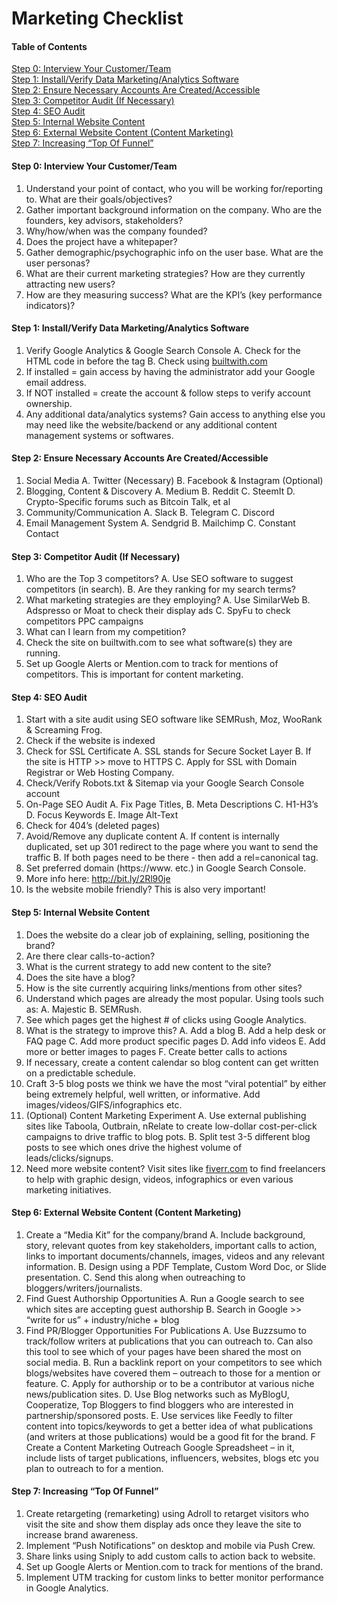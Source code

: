 # Marketing Checklist


#### Table of Contents
[Step 0: Interview Your Customer/Team](#step-0-interview-your-customerteam)  
[Step 1: Install/Verify Data Marketing/Analytics Software](#step-1-installverify-data-marketinganalytics-software)  
[Step 2: Ensure Necessary Accounts Are Created/Accessible](#step-2-ensure-necessary-accounts-are-createdaccessible)  
[Step 3: Competitor Audit (If Necessary)](#step-3-competitor-audit-(if-necessary))  
[Step 4: SEO Audit](#step-4-seo-audit)  
[Step 5: Internal Website Content](#-step-5-internal-website-content)  
[Step 6: External Website Content (Content Marketing)](#step-6-external-wesbite-content-content-marketing)  
[Step 7: Increasing “Top Of Funnel”](#step-7-increasing-top-of-funnel)  


#### Step 0: Interview Your Customer/Team
1. Understand your point of contact, who you will be working for/reporting to. What are their goals/objectives?
2. Gather important background information on the company. Who are the founders, key advisors, stakeholders?
3. Why/how/when was the company founded?
4. Does the project have a whitepaper?
5. Gather demographic/psychographic info on the user base. What are the user personas?
6. What are their current marketing strategies? How are they currently attracting new users?
7. How are they measuring success? What are the KPI’s (key performance indicators)?

#### Step 1: Install/Verify Data Marketing/Analytics Software
1. Verify Google Analytics & Google Search Console
A. Check for the HTML code in before the <head/>  tag
B. Check using [builtwith.com](https://builtwith.com/)
2. If installed = gain access by having the administrator add your Google email address.
3. If NOT installed = create the account & follow steps to verify account ownership.
4. Any additional data/analytics systems? Gain access to anything else you may need like the website/backend or any additional content management systems or softwares.

#### Step 2: Ensure Necessary Accounts Are Created/Accessible
1. Social Media
A. Twitter (Necessary)
B. Facebook & Instagram  (Optional)
2. Blogging, Content & Discovery
A. Medium
B. Reddit
C. SteemIt
D. Crypto-Specific forums such as Bitcoin Talk, et al
3. Community/Communication
A. Slack
B. Telegram
C. Discord
4. Email Management System
A. Sendgrid
B. Mailchimp
C. Constant Contact

#### Step 3: Competitor Audit (If Necessary)
1. Who are the Top 3 competitors?
A. Use SEO software to suggest competitors (in search).
B. Are they ranking for my search terms?
2. What marketing strategies are they employing?
A. Use SimilarWeb
B. Adspresso or Moat to check their display ads
C. SpyFu to check competitors PPC campaigns
3. What can I learn from my competition?
4. Check the site on builtwith.com to see what software(s) they are running.
5. Set up Google Alerts or Mention.com to track for mentions of competitors. This is important for content marketing.

#### Step 4: SEO Audit
1. Start with a site audit using SEO software like SEMRush, Moz, WooRank & Screaming Frog.
2. Check if the website is indexed
3. Check for SSL Certificate
A. SSL stands for Secure Socket Layer
B. If the site is HTTP >> move to HTTPS
C. Apply for SSL with Domain Registrar or Web Hosting Company.
4. Check/Verify Robots.txt & Sitemap via your Google Search Console account
5. On-Page SEO Audit
A. Fix Page Titles,
B. Meta Descriptions
C. H1-H3’s
D. Focus Keywords
E. Image Alt-Text
6. Check for 404’s (deleted pages)
7. Avoid/Remove any duplicate content
A. If content is internally duplicated, set up 301 redirect to the page where you want to send the traffic
B. If both pages need to be there - then add a rel=canonical tag.
8. Set preferred domain (https://www. etc.) in Google Search Console.
9. More info here: http://bit.ly/2Rl90je
10. Is the website mobile friendly? This is also very important!

#### Step 5: Internal Website Content
1. Does the website do a clear job of explaining, selling, positioning the brand?
2. Are there clear calls-to-action?
3. What is the current strategy to add new content to the site?
4. Does the site have a blog?
5. How is the site currently acquiring links/mentions from other sites?
6. Understand which pages are already the most popular. Using tools such as:
A. Majestic
B. SEMRush.
7. See which pages get the highest # of clicks using Google Analytics.
8. What is the strategy to improve this?
A. Add a blog
B. Add a help desk or FAQ page
C. Add more product specific pages
D. Add info videos
E. Add more or better images to pages
F. Create better calls to actions
9. If necessary, create a content calendar so blog content can get written on a predictable schedule.
10. Craft 3-5 blog posts we think we have the most “viral potential” by either being extremely helpful, well written, or informative. Add images/videos/GIFS/infographics etc.
11. (Optional) Content Marketing Experiment
A. Use external publishing sites like Taboola, Outbrain, nRelate to create low-dollar cost-per-click campaigns to drive traffic to blog pots.
B. Split test 3-5 different blog posts to see which ones drive the highest volume of leads/clicks/signups.
12. Need more website content? Visit sites like [fiverr.com](https://www.fiverr.com/) to find freelancers to help with graphic design, videos, infographics or even various marketing initiatives.


#### Step 6: External Website Content (Content Marketing)
1. Create a “Media Kit” for the company/brand
A. Include background, story, relevant quotes from key stakeholders, important calls to action, links to important documents/channels, images, videos and any relevant information.
B. Design using a PDF Template, Custom Word Doc, or Slide presentation.
C. Send this along when outreaching to bloggers/writers/journalists.
2. Find Guest Authorship Opportunities
A. Run a Google search to see which sites are accepting guest authorship
B. Search in Google >> “write for us” + industry/niche + blog
3. Find PR/Blogger Opportunities For Publications
A. Use Buzzsumo to track/follow writers at publications that you can outreach to. Can also this tool to see which of your pages have been shared the most on social media.
B. Run a backlink report on your competitors to see which blogs/websites have covered them – outreach to those for a mention or feature.
C. Apply for authorship or to be a contributor at various niche news/publication sites.
D. Use Blog networks such as MyBlogU, Cooperatize,  Top Bloggers to find bloggers who are interested in partnership/sponsored posts.
E. Use services like Feedly to filter content into topics/keywords to get a better idea of what publications (and writers at those publications) would be a good fit for the brand.
F Create a Content Marketing Outreach Google Spreadsheet – in it, include lists of target publications, influencers, websites, blogs etc you plan to outreach to for a mention.

#### Step 7: Increasing “Top Of Funnel”
1. Create retargeting (remarketing) using Adroll to retarget visitors who visit the site and show them display ads once they leave the site to increase brand awareness.
2. Implement “Push Notifications” on desktop and mobile via Push Crew.
3. Share links using Sniply to add custom calls to action back to website.
4. Set up Google Alerts or Mention.com to track for mentions of the brand.
5. Implement UTM tracking for custom links to better monitor performance in Google Analytics.
